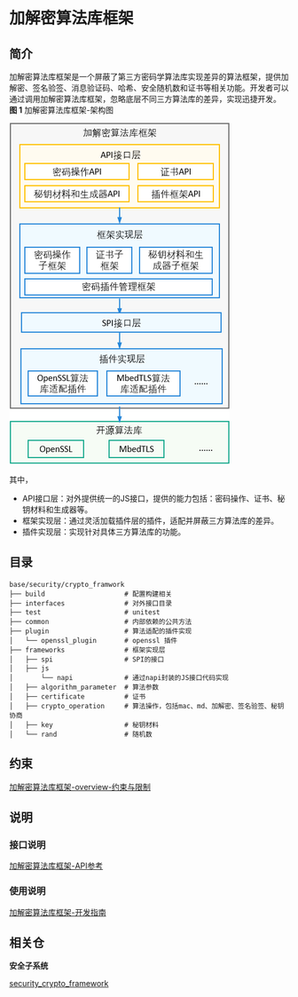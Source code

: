 # 加解密算法库框架

## 简介
加解密算法库框架是一个屏蔽了第三方密码学算法库实现差异的算法框架，提供加解密、签名验签、消息验证码、哈希、安全随机数和证书等相关功能。开发者可以通过调用加解密算法库框架，忽略底层不同三方算法库的差异，实现迅捷开发。
**图 1**  加解密算法库框架-架构图


![](figures/zh-cn_crypto_framework_architecture.png)

其中，

-   API接口层：对外提供统一的JS接口，提供的能力包括：密码操作、证书、秘钥材料和生成器等。
-   框架实现层：通过灵活加载插件层的插件，适配并屏蔽三方算法库的差异。
-   插件实现层：实现针对具体三方算法库的功能。

## 目录
```
base/security/crypto_framwork
├── build                    # 配置构建相关
├── interfaces               # 对外接口目录
├── test                     # unitest
├── common                   # 内部依赖的公共方法
├── plugin                   # 算法适配的插件实现
│   └── openssl_plugin       # openssl 插件
├── frameworks               # 框架实现层
│   ├── spi                  # SPI的接口
│   ├── js
│       └── napi             # 通过napi封装的JS接口代码实现
│   ├── algorithm_parameter  # 算法参数
│   ├── certificate          # 证书
│   ├── crypto_operation     # 算法操作，包括mac、md、加解密、签名验签、秘钥协商
│   ├── key                  # 秘钥材料
│   └── rand                 # 随机数
```

## 约束
[加解密算法库框架-overview-约束与限制](https://gitee.com/openharmony/docs/blob/master/zh-cn/application-dev/security/cryptoFramework-overview.md#%E7%BA%A6%E6%9D%9F%E4%B8%8E%E9%99%90%E5%88%B6)


## 说明

### 接口说明
[加解密算法库框架-API参考](https://gitee.com/openharmony/docs/blob/master/zh-cn/application-dev/reference/apis/js-apis-cryptoFramework.md)


### 使用说明
[加解密算法库框架-开发指南](https://gitee.com/openharmony/docs/blob/master/zh-cn/application-dev/security/cryptoFramework-guidelines.md)

## 相关仓

**安全子系统**

[security\_crypto\_framework](https://gitee.com/openharmony/security_crypto_framework)